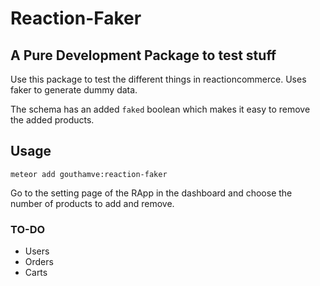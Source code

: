 # Reaction-Faker

## A Pure Development Package to test stuff

Use this package to test the different things in reactioncommerce. Uses faker to generate dummy data.

The schema has an added `faked` boolean which makes it easy to remove the added products.


## Usage

```
meteor add gouthamve:reaction-faker
```

Go to the setting page of the RApp in the dashboard and choose the number of products to add and remove.

### TO-DO
* Users
* Orders
* Carts
